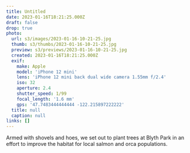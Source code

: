 ```yaml
---
title: Untitled
date: 2023-01-16T18:21:25.000Z
draft: false
drop: true
photo:
  url: s3/images/2023-01-16-10-21-25.jpg
  thumb: s3/thumbs/2023-01-16-10-21-25.jpg
  preview: s3/previews/2023-01-16-10-21-25.jpg
  created: 2023-01-16T18:21:25.000Z
  exif:
    make: Apple
    model: 'iPhone 12 mini'
    lens: 'iPhone 12 mini back dual wide camera 1.55mm f/2.4'
    iso: 32
    aperture: 2.4
    shutter_speed: 1/99
    focal_length: '1.6 mm'
    gps: '47.7483444444444 -122.215897222222'
  title: null
  caption: null
links: []
---
```


Armed with shovels and hoes, we set out to plant trees at Blyth Park in an effort to improve the habitat for local salmon and orca populations.
